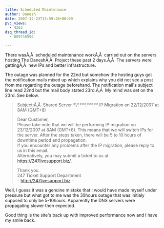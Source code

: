```yaml
---
title: Scheduled Maintenance
author: Danesh
date: 2007-12-23T15:59:26+00:00
pvc_views:
  - 4363
dsq_thread_id:
  - 889736596

---
```

There wasÃ‚Â  scheduled maintenance workÃ‚Â  carried out on the servers hosting The DaneshÃ‚Â  Project these past 2 days.Ã‚Â  The servers were gettingÃ‚Â  new IPs and better infrastructure.

The outage was planned for the 22nd but somehow the hosting guys got the notification mails mixed up which explains why you did not see a post from me regarding the outage beforehand. The notification mail's subject line read 22nd but the mail body stated 23rd.Ã‚Â  My mind was set on the 23rd. See below.

> Subject:Ã‚Â  Shared Server \*\\*\*.\*\*\*.\*\*\*.\*\** IP Migration on 22/12/2007 at 8AM (GMT+8)
> 
> Dear Customer,  
> Please take note that we will be performing IP migration on 23/12/2007 at 8AM (GMT+8). This means that we will switch IPs for the server. After the steps taken, there will be 5 to 10 hours of downtime period and propagation.  
> If you encounter any problems after the IP migration, please reply to us in this email.  
> Alternatively, you may submit a ticket to us at <a href="https://247livesupport.biz/" target="_blank">https://247livesupport.biz/</a>.
> 
> Thank you.  
> 247 Ticket Support Department  
> &#8211; <a href="http://247livesupport.biz/" target="_blank">http://247livesupport.biz</a> &#8211;

Well, I guess it was a genuine mistake that I would have made myself under pressure but what got to me was the 30hours outage that was initialy suppsed to only be 5-10hours. Apparently the DNS servers were propagating slower then expected.

Good thing is the site's back up with improved performance now and I have my smile back.